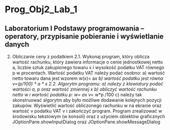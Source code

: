 # Prog_Obj2_Lab_1
Laboratorium I
Podstawy programowania
– operatory, przypisanie pobieranie i wyświetlanie danych
-----------------------------------------------------------
2. Obliczanie ceny z podatkiem
2.1. Wykonaj program, który oblicza wartość rachunku, który zawiera informacje o cenie
jednostkowej netto a, liczbie sztuk zakupionego towaru x i wysokość podatku VAT równego
p w procentach. Wartość podatku VAT należy podać osobno:
a) wartość netto towaru dana jest wzorem w(x)= a*x
b) wartość podatku jest równa v=(p/100) * a * x
2.2. Algorytm programu:
a) należy z klawiatury podać wartości a, p oraz wartość zmiennej x
b) obliczyć wartość rachunku netto w i wartość podatku p:
w= a*x
v= w*p /100
c) należy tak skonstruować algorytm aby było możliwe dodawanie kolejnych pozycji
zakupów. Wyświetlić wartość obliczonego rachunku w na ekranie oraz wartość v podatku
VAT v i zakończyć program.
Program zrealizować w środowisku tekstowym (w konsoli) oraz z użyciem obiektów
graficznych JOptionPane.showInputDialog oraz JOptionPane.showMessageDialog
